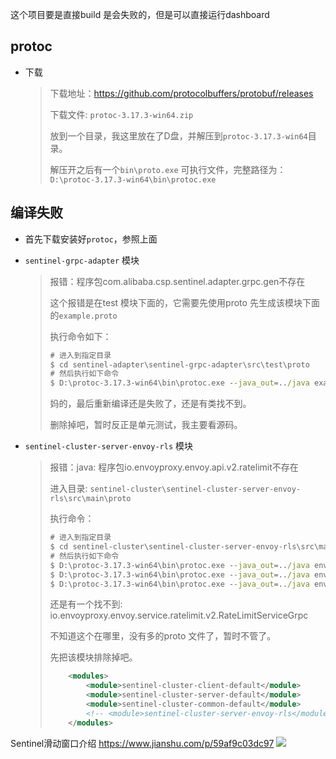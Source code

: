 这个项目要是直接build 是会失败的，但是可以直接运行dashboard



## protoc

- 下载

  > 下载地址：https://github.com/protocolbuffers/protobuf/releases
  >
  > 下载文件: `protoc-3.17.3-win64.zip`
  >
  > 放到一个目录，我这里放在了D盘，并解压到`protoc-3.17.3-win64`目录。
  >
  > 解压开之后有一个`bin\proto.exe` 可执行文件，完整路径为：`D:\protoc-3.17.3-win64\bin\protoc.exe`
  >
  > 



## 编译失败

- 首先下载安装好`protoc`，参照上面

- `sentinel-grpc-adapter` 模块

  > 报错：程序包com.alibaba.csp.sentinel.adapter.grpc.gen不存在
  >
  > 这个报错是在test 模块下面的，它需要先使用proto 先生成该模块下面的`example.proto`
  >
  > 
  >
  > 执行命令如下：
  >
  > ```cmd
  > # 进入到指定目录
  > $ cd sentinel-adapter\sentinel-grpc-adapter\src\test\proto
  > # 然后执行如下命令
  > $ D:\protoc-3.17.3-win64\bin\protoc.exe --java_out=../java example.proto
  > ```
  >
  > 妈的，最后重新编译还是失败了，还是有类找不到。
  >
  > 删除掉吧，暂时反正是单元测试，我主要看源码。

- `sentinel-cluster-server-envoy-rls` 模块

  > 报错：java: 程序包io.envoyproxy.envoy.api.v2.ratelimit不存在
  >
  > 进入目录: `sentinel-cluster\sentinel-cluster-server-envoy-rls\src\main\proto`
  >
  > 执行命令：
  >
  > ```cmd
  > # 进入到指定目录
  > $ cd sentinel-cluster\sentinel-cluster-server-envoy-rls\src\main\proto
  > # 然后执行如下命令
  > $ D:\protoc-3.17.3-win64\bin\protoc.exe --java_out=../java envoy\api\v2\ratelimit\ratelimit.proto
  > $ D:\protoc-3.17.3-win64\bin\protoc.exe --java_out=../java envoy\service\ratelimit\v2\rls.proto
  > $ D:\protoc-3.17.3-win64\bin\protoc.exe --java_out=../java envoy\api\v2\core\base.proto
  > ```
  >
  > 还是有一个找不到: io.envoyproxy.envoy.service.ratelimit.v2.RateLimitServiceGrpc
  >
  > 不知道这个在哪里，没有多的proto 文件了，暂时不管了。
  >
  > 先把该模块排除掉吧。
  >
  > ```xml
  >     <modules>
  >         <module>sentinel-cluster-client-default</module>
  >         <module>sentinel-cluster-server-default</module>
  >         <module>sentinel-cluster-common-default</module>
  >         <!-- <module>sentinel-cluster-server-envoy-rls</module> -->
  >     </modules>
  > ```
  >
  > 

Sentinel滑动窗口介绍
https://www.jianshu.com/p/59af9c03dc97
![](https://upload-images.jianshu.io/upload_images/6302559-5b5bb2e40b04e6cf.png?imageMogr2/auto-orient/strip|imageView2/2/w/1200/format/webp)



